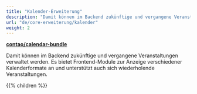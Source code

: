 ```yaml
---
title: "Kalender-Erweiterung"
description: "Damit können im Backend zukünftige und vergangene Veranstaltungen verwaltet werden."
url: "de/core-erweiterung/kalender"
weight: 2
---
```


**[contao/calendar-bundle](https://packagist.org/packages/contao/calendar-bundle)**

Damit können im Backend zukünftige und vergangene Veranstaltungen verwaltet werden. Es bietet Frontend-Module zur 
Anzeige verschiedener Kalenderformate an und unterstützt auch sich wiederholende Veranstaltungen.

{{% children %}}
